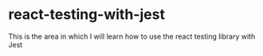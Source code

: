 # react-testing-with-jest

This is the area in which I will learn how to use the react testing library with Jest
